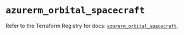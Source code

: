 # `azurerm_orbital_spacecraft`

Refer to the Terraform Registry for docs: [`azurerm_orbital_spacecraft`](https://registry.terraform.io/providers/hashicorp/azurerm/3.91.0/docs/resources/orbital_spacecraft).
